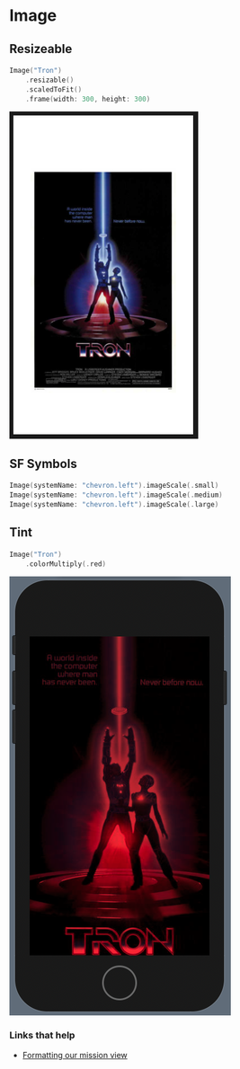 # Image

## Resizeable

```swift
Image("Tron")
    .resizable()
    .scaledToFit()
    .frame(width: 300, height: 300)
```

![](images/1.png)

## SF Symbols

```swift
Image(systemName: "chevron.left").imageScale(.small)
Image(systemName: "chevron.left").imageScale(.medium)
Image(systemName: "chevron.left").imageScale(.large)
```

## Tint

```swift
Image("Tron")
    .colorMultiply(.red)
```

![](images/2.png)




### Links that help

- [Formatting our mission view](https://www.hackingwithswift.com/books/ios-swiftui/formatting-our-mission-view)
